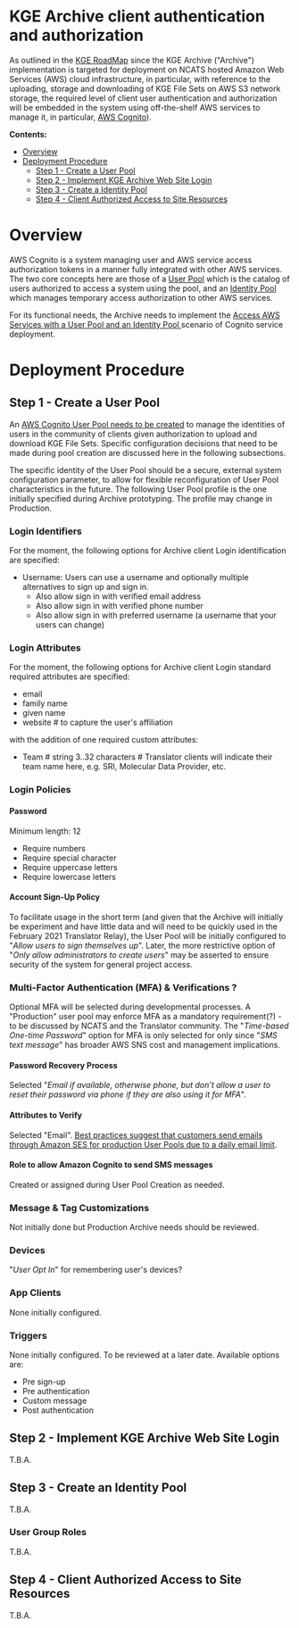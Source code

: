 # KGE Archive client authentication and authorization

As outlined in the [KGE RoadMap](./KGE_ARCHIVE_ROADMAP.md) since the KGE Archive ("Archive") implementation is targeted for deployment on NCATS hosted Amazon Web Services (AWS) cloud infrastructure, in particular, with reference to the uploading, storage and downloading of KGE File Sets on AWS S3 network storage, the required level of client user authentication and authorization will be embedded in the system using off-the-shelf AWS services to manage it, in particular, [AWS Cognito](https://docs.aws.amazon.com/cognito/latest/developerguide/what-is-amazon-cognito.html)).

**Contents:**

- [Overview](#overview)
- [Deployment Procedure](#deployment-procedure)
    - [Step 1 - Create a User Pool](#step-1---create-a-user-pool)
    - [Step 2 - Implement KGE Archive Web Site Login](#step-2---implement-kge-archive-web-site-login)
    - [Step 3 - Create a Identity Pool](#step-3---create-an-identity-pool)
    - [Step 4 - Client Authorized Access to Site Resources](#step-4---client-authorized-access-to-site-resources)

# Overview

AWS Cognito is a system managing user and AWS service access authorization tokens in a manner fully integrated with other AWS services. The two core concepts here are those of a [User Pool](https://docs.aws.amazon.com/cognito/latest/developerguide/cognito-user-identity-pools.html) which is the catalog of users authorized to access a system using the pool, and an [Identity Pool](https://docs.aws.amazon.com/cognito/latest/developerguide/cognito-identity.html) which manages temporary access authorization to other AWS services.

For its functional needs, the Archive needs to implement the [Access AWS Services with a User Pool and an Identity Pool ](https://docs.aws.amazon.com/cognito/latest/developerguide/cognito-scenarios.html#scenario-aws-and-user-pool) scenario of Cognito service deployment.

# Deployment Procedure

## Step 1 - Create a User Pool

An [AWS Cognito User Pool needs to be created](https://docs.aws.amazon.com/cognito/latest/developerguide/tutorial-create-user-pool.html) to manage the identities of users in the community of clients given authorization to upload and download KGE File Sets.  Specific configuration decisions that need to be made during pool creation are discussed here in the following subsections.  

The specific identity of the User Pool should be a secure, external system configuration parameter, to allow for flexible reconfiguration of User Pool characteristics in the future.  The following User Pool profile is the one initially specified during Archive prototyping. The profile may change in Production.

### Login Identifiers

For the moment, the following options for Archive client Login identification are specified:

- Username: Users can use a username and optionally multiple alternatives to sign up and sign in.
    - Also allow sign in with verified email address
    - Also allow sign in with verified phone number
    - Also allow sign in with preferred username (a username that your users can change)

### Login Attributes

For the moment, the following options for Archive client Login standard required attributes are specified:

- email
- family name
- given name
- website # to capture the user's affiliation

with the addition of one required custom attributes:

- Team  # string 3..32 characters  # Translator clients will indicate their team name here, e.g. SRI, Molecular Data Provider, etc.

### Login Policies

#### Password

Minimum length: 12

- Require numbers
- Require special character
- Require uppercase letters
- Require lowercase letters

#### Account Sign-Up Policy

To facilitate usage in the short term (and given that the Archive will initially be experiment and have little data and will need to be quickly used in the February 2021 Translator Relay), the User Pool will be initially configured to "_Allow users to sign themselves up_".  Later, the more restrictive option of "_Only allow administrators to create users_" may be asserted to ensure security of the system for general project access.

### Multi-Factor Authentication (MFA) & Verifications ?

Optional MFA will be selected during developmental processes. A "Production" user pool may enforce MFA as a mandatory requirement(?) - to be discussed by NCATS and the Translator community. The "_Time-based One-time Password_" option for MFA is only selected for only since "_SMS text message_" has broader AWS SNS cost and management implications.

#### Password Recovery Process

Selected "_Email if available, otherwise phone, but don’t allow a user to reset their password via phone if they are also using it for MFA_".

#### Attributes to Verify

Selected "Email". [Best practices suggest that customers send emails through Amazon SES for production User Pools due to a daily email limit](https://docs.aws.amazon.com/cognito/latest/developerguide/signing-up-users-in-your-app.html). 

#### Role to allow Amazon Cognito to send SMS messages

Created or assigned during User Pool Creation as needed.

### Message & Tag Customizations

Not initially done but Production Archive needs should be reviewed.

### Devices

"_User Opt In_" for remembering user's devices?

### App Clients

None initially configured.

### Triggers

None initially configured. To be reviewed at a later date. Available options are:

- Pre sign-up
- Pre authentication
- Custom message
- Post authentication

## Step 2 - Implement KGE Archive Web Site Login

T.B.A.

## Step 3 - Create an Identity Pool

T.B.A.

### User Group Roles

T.B.A.

## Step 4 - Client Authorized Access to Site Resources

T.B.A.

